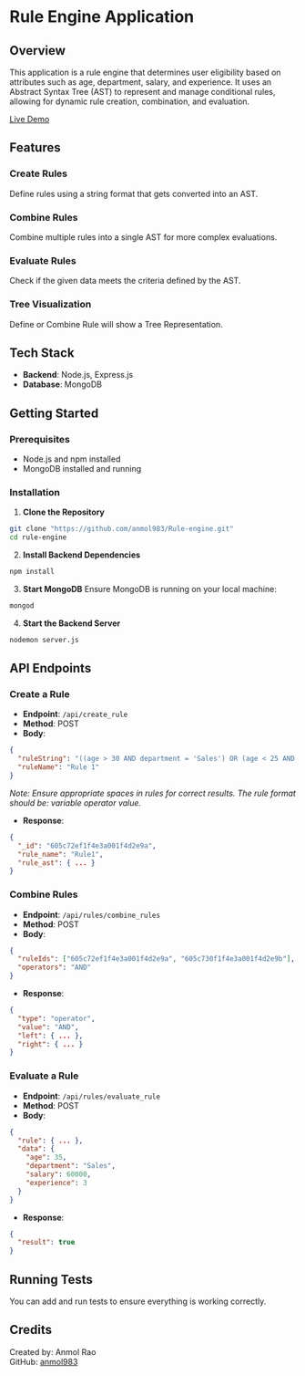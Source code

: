 # Rule Engine Application

## Overview
This application is a rule engine that determines user eligibility based on attributes such as age, department, salary, and experience. It uses an Abstract Syntax Tree (AST) to represent and manage conditional rules, allowing for dynamic rule creation, combination, and evaluation.

[Live Demo]()

## Features

### Create Rules
Define rules using a string format that gets converted into an AST.

### Combine Rules
Combine multiple rules into a single AST for more complex evaluations.

### Evaluate Rules
Check if the given data meets the criteria defined by the AST.

### Tree Visualization
Define or Combine Rule will show a Tree Representation.

## Tech Stack
- **Backend**: Node.js, Express.js
- **Database**: MongoDB

## Getting Started

### Prerequisites
- Node.js and npm installed
- MongoDB installed and running

### Installation

1. **Clone the Repository**
```bash
git clone "https://github.com/anmol983/Rule-engine.git"
cd rule-engine
```

2. **Install Backend Dependencies**
```bash
npm install
```

3. **Start MongoDB**
Ensure MongoDB is running on your local machine:
```bash
mongod
```

4. **Start the Backend Server**
```bash
nodemon server.js
```

## API Endpoints

### Create a Rule
- **Endpoint**: `/api/create_rule`
- **Method**: POST
- **Body**:
```json
{
  "ruleString": "((age > 30 AND department = 'Sales') OR (age < 25 AND department = 'Marketing')) AND (salary > 50000 OR experience > 5)",
  "ruleName": "Rule 1"
}
```
*Note: Ensure appropriate spaces in rules for correct results. The rule format should be: variable operator value.*

- **Response**:
```json
{
  "_id": "605c72ef1f4e3a001f4d2e9a",
  "rule_name": "Rule1",
  "rule_ast": { ... }
}
```

### Combine Rules
- **Endpoint**: `/api/rules/combine_rules`
- **Method**: POST
- **Body**:
```json
{
  "ruleIds": ["605c72ef1f4e3a001f4d2e9a", "605c730f1f4e3a001f4d2e9b"],
  "operators": "AND"
}
```
- **Response**:
```json
{
  "type": "operator",
  "value": "AND",
  "left": { ... },
  "right": { ... }
}
```

### Evaluate a Rule
- **Endpoint**: `/api/rules/evaluate_rule`
- **Method**: POST
- **Body**:
```json
{
  "rule": { ... },
  "data": {
    "age": 35,
    "department": "Sales",
    "salary": 60000,
    "experience": 3
  }
}
```
- **Response**:
```json
{
  "result": true
}
```

## Running Tests
You can add and run tests to ensure everything is working correctly.

## Credits
Created by: Anmol Rao  
GitHub: [anmol983](https://github.com/anmol983)